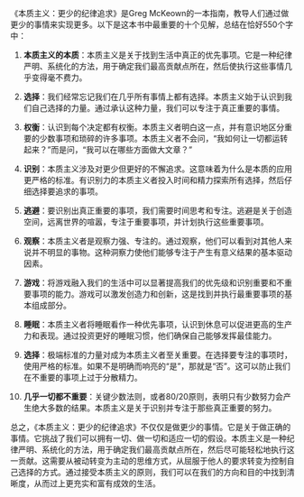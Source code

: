 《本质主义：更少的纪律追求》是Greg McKeown的一本指南，教导人们通过做更少的事情来实现更多。以下是这本书中最重要的十个见解，总结在恰好550个字中：

1. **本质主义的本质**：本质主义是关于找到生活中真正的优先事项。它是一种纪律严明、系统化的方法，用于确定我们最高贡献点所在，然后使执行这些事情几乎变得毫不费力。

2. **选择**：我们经常忘记我们在几乎所有事情上都有选择。本质主义始于认识到我们自己选择的力量。通过承认这种力量，我们可以专注于真正重要的事情。

3. **权衡**：认识到每个决定都有权衡。本质主义者明白这一点，并有意识地区分重要的少数事项和琐碎的许多事项。本质主义者不会问，“我如何让一切都运转起来？”而是问，“我可以在哪些方面做大文章？”

4. **识别**：本质主义涉及对更少但更好的不懈追求。这意味着为什么是本质的应用更严格的标准。有识别力的本质主义者投入时间和精力探索所有选择，然后仔细选择要追求的事项。

5. **逃避**：要识别出真正重要的事项，我们需要时间思考和专注。逃避是关于创造空间，远离世界的喧嚣，专注于重要事项，并计划执行这些重要事项。

6. **观察**：本质主义者是观察力强、专注的。通过观察，他们可以看到对其他人来说并不明显的事物。这种洞察力使他们能够专注于产生有意义结果的基本驱动因素。

7. **游戏**：将游戏融入我们的生活中可以显著提高我们的优先级和识别重要和不重要事项的能力。游戏可以激发创造力和创新，这是找到并执行最重要事项的基本组成部分。

8. **睡眠**：本质主义者将睡眠看作一种优先事项，认识到休息可以促进更高的生产力和表现。通过投资更好的睡眠习惯，他们确保自己能够发挥最佳能力。

9. **选择**：极端标准的力量对成为本质主义者至关重要。在选择要专注的事项时，使用严格的标准。如果不是明确而响亮的“是”，那就是“否”。这可以防止我们在不重要的事项上过于分散精力。

10. **几乎一切都不重要**：关键少数法则，或者80/20原则，表明只有少数努力会产生绝大多数的结果。本质主义是关于识别并专注于那些真正重要的努力。

总之，《本质主义：更少的纪律追求》不仅仅是做更少的事情。它是关于做正确的事情。它挑战了我们可以拥有一切、做一切和适应一切的假设。本质主义是一种纪律严明、系统化的方法，用于确定我们最高贡献点所在，然后尽可能轻松地执行这一贡献。这需要从被动转变为主动的思维方式，从屈服于他人的要求转变为控制自己选择的方式。通过接受本质主义的原则，我们可以在我们的方向和目的中找到清晰度，从而过上更充实和富有成效的生活。